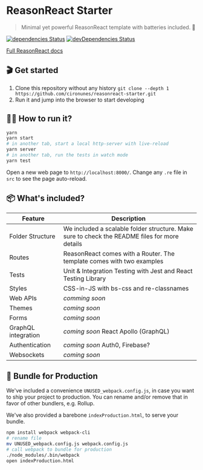 # ReasonReact Starter

> Minimal yet powerful ReasonReact template with batteries included. 🔋

[![dependencies Status](https://david-dm.org/cironunes/reasonreact-starter/status.svg)](https://david-dm.org/cironunes/reasonreact-starter)
[![devDependencies Status](https://david-dm.org/cironunes/reasonreact-starter/dev-status.svg)](https://david-dm.org/cironunes/reasonreact-starter?type=dev)

[Full ReasonReact docs](https://reasonml.github.io/reason-react/)

## 🎬 Get started

1. Clone this repository without any history `git clone --depth 1 https://github.com/cironunes/reasonreact-starter.git`
2. Run it and jump into the browser to start developing

## 🏃‍♂️ How to run it?

```sh
yarn
yarn start
# in another tab, start a local http-server with live-reload
yarn server
# in another tab, run the tests in watch mode
yarn test
```

Open a new web page to `http://localhost:8000/`. Change any `.re` file in `src` to see the page auto-reload.

## 📦 What's included?

| Feature             | Description                                                                                   |
| ------------------- | --------------------------------------------------------------------------------------------- |
| Folder Structure    | We included a scalable folder structure. Make sure to check the README files for more details |
| Routes              | ReasonReact comes with a Router. The template comes with two examples                         |
| Tests               | Unit & Integration Testing with Jest and React Testing Library                                |
| Styles              | CSS-in-JS with bs-css and re-classnames                                                       |
| Web APIs            | _comming soon_                                                                                |
| Themes              | _coming soon_                                                                                 |
| Forms               | _coming soon_                                                                                 |
| GraphQL integration | _coming soon_ React Apollo (GraphQL)                                                          |
| Authentication      | _coming soon_ Auth0, Firebase?                                                                |
| Websockets          | _coming soon_                                                                                 |

## 🚀 Bundle for Production

We've included a convenience `UNUSED_webpack.config.js`, in case you want to
ship your project to production. You can rename and/or remove that in favor of
other bundlers, e.g. Rollup.

We've also provided a barebone `indexProduction.html`, to serve your bundle.

```sh
npm install webpack webpack-cli
# rename file
mv UNUSED_webpack.config.js webpack.config.js
# call webpack to bundle for production
./node_modules/.bin/webpack
open indexProduction.html
```
